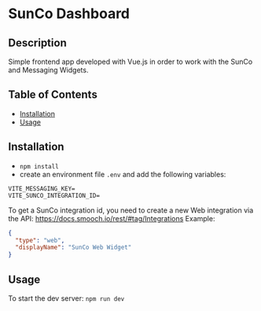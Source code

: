 # SunCo Dashboard

## Description

Simple frontend app developed with Vue.js in order to work with the SunCo and Messaging Widgets.

## Table of Contents

- [Installation](#installation)
- [Usage](#usage)

## Installation

- `npm install`
- create an environment file `.env` and add the following variables:

```
VITE_MESSAGING_KEY=
VITE_SUNCO_INTEGRATION_ID=
```

To get a SunCo integration id, you need to create a new Web integration via the API: https://docs.smooch.io/rest/#tag/Integrations
Example:

```json
{
  "type": "web",
  "displayName": "SunCo Web Widget"
}
```

## Usage

To start the dev server: `npm run dev`
